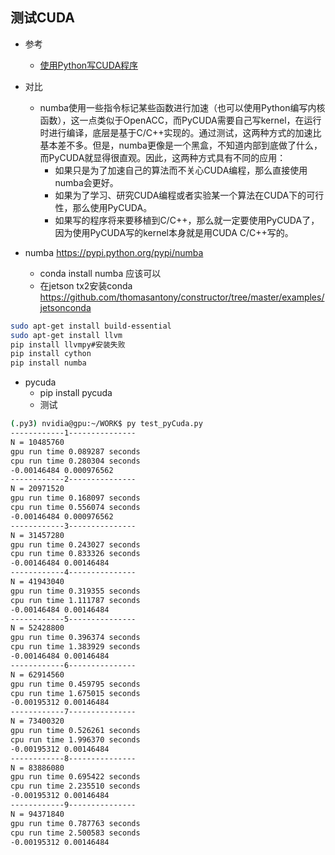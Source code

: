 ## 测试CUDA

- 参考
    - [使用Python写CUDA程序](http://blog.csdn.net/taonull/article/details/52673864)
- 对比

    - numba使用一些指令标记某些函数进行加速（也可以使用Python编写内核函数），这一点类似于OpenACC，而PyCUDA需要自己写kernel，在运行时进行编译，底层是基于C/C++实现的。通过测试，这两种方式的加速比基本差不多。但是，numba更像是一个黑盒，不知道内部到底做了什么，而PyCUDA就显得很直观。因此，这两种方式具有不同的应用： 
        * 如果只是为了加速自己的算法而不关心CUDA编程，那么直接使用numba会更好。 
        * 如果为了学习、研究CUDA编程或者实验某一个算法在CUDA下的可行性，那么使用PyCUDA。 
        * 如果写的程序将来要移植到C/C++，那么就一定要使用PyCUDA了，因为使用PyCUDA写的kernel本身就是用CUDA C/C++写的。    

- numba https://pypi.python.org/pypi/numba
    - conda install numba 应该可以
    - 在jetson tx2安装conda https://github.com/thomasantony/constructor/tree/master/examples/jetsonconda
```bash
sudo apt-get install build-essential
sudo apt-get install llvm
pip install llvmpy#安装失败
pip install cython
pip install numba
```
    


- pycuda
    - pip install pycuda
    - 测试
```bash
(.py3) nvidia@gpu:~/WORK$ py test_pyCuda.py
------------1---------------
N = 10485760
gpu run time 0.089287 seconds
cpu run time 0.280304 seconds
-0.00146484 0.000976562
------------2---------------
N = 20971520
gpu run time 0.168097 seconds
cpu run time 0.556074 seconds
-0.00146484 0.000976562
------------3---------------
N = 31457280
gpu run time 0.243027 seconds
cpu run time 0.833326 seconds
-0.00146484 0.00146484
------------4---------------
N = 41943040
gpu run time 0.319355 seconds
cpu run time 1.111787 seconds
-0.00146484 0.00146484
------------5---------------
N = 52428800
gpu run time 0.396374 seconds
cpu run time 1.383929 seconds
-0.00146484 0.00146484
------------6---------------
N = 62914560
gpu run time 0.459795 seconds
cpu run time 1.675015 seconds
-0.00195312 0.00146484
------------7---------------
N = 73400320
gpu run time 0.526261 seconds
cpu run time 1.996370 seconds
-0.00195312 0.00146484
------------8---------------
N = 83886080
gpu run time 0.695422 seconds
cpu run time 2.235510 seconds
-0.00195312 0.00146484
------------9---------------
N = 94371840
gpu run time 0.787763 seconds
cpu run time 2.500583 seconds
-0.00195312 0.00146484
```    